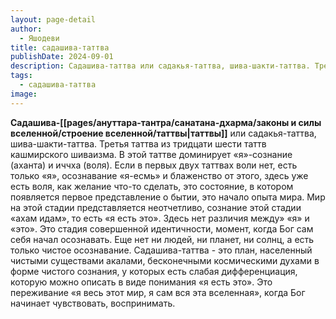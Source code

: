 ```yaml
---
layout: page-detail
author:
  - Яшодеви
title: садашива-таттва
publishDate: 2024-09-01
description: Садашива-таттва или садакья-таттва, шива-шакти-таттва. Третья таттва из тридцати шести таттв кашмирского шиваизма. В этой таттве доминирует «я»-сознание (аханта) и иччха (воля).
tags:
  - садашива-таттва
image:
---
```

**Садашива-[[pages/ануттара-тантра/санатана-дхарма/законы и силы вселенной/строение вселенной/таттвы|таттвы]]** или садакья-таттва, шива-шакти-таттва.
Третья таттва из тридцати шести таттв кашмирского шиваизма. В этой таттве доминирует «я»-сознание (аханта) и иччха (воля). Если в первых двух таттвах воли нет, есть только «я», осознавание «я-есмь» и блаженство от этого, здесь уже есть воля, как желание что-то сделать, это состояние, в котором появляется первое представление о бытии, это начало опыта мира. Мир на этой стадии представляется неотчетливо, сознание этой стадии «ахам идам», то есть «я есть это». Здесь нет различия между» «я» и «это». Это стадия совершенной идентичности, момент, когда Бог сам себя начал осознавать. Еще нет ни людей, ни планет, ни солнц, а есть только чистое осознавание. Садашива-таттва - это план, населенный чистыми существами акалами, бесконечными космическими духами в форме чистого сознания, у которых есть слабая дифференциация, которую можно описать в виде понимания «я есть это». Это переживание «я весь этот мир, я сам вся эта вселенная», когда Бог начинает чувствовать, воспринимать.

